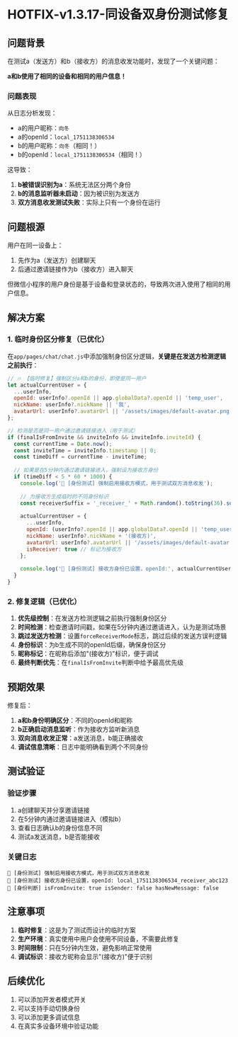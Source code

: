 # HOTFIX-v1.3.17-同设备双身份测试修复

## 问题背景

在测试a（发送方）和b（接收方）的消息收发功能时，发现了一个关键问题：

**a和b使用了相同的设备和相同的用户信息！**

### 问题表现

从日志分析发现：
- a的用户昵称：`向冬`
- a的openId：`local_1751138306534`
- b的用户昵称：`向冬`（相同！）
- b的openId：`local_1751138306534`（相同！）

这导致：
1. **b被错误识别为a**：系统无法区分两个身份
2. **b的消息监听器未启动**：因为被识别为发送方
3. **双方消息收发测试失败**：实际上只有一个身份在运行

## 问题根源

用户在同一设备上：
1. 先作为a（发送方）创建聊天
2. 后通过邀请链接作为b（接收方）进入聊天

但微信小程序的用户身份是基于设备和登录状态的，导致两次进入使用了相同的用户信息。

## 解决方案

### 1. 临时身份区分修复（已优化）

在`app/pages/chat/chat.js`中添加强制身份区分逻辑，**关键是在发送方检测逻辑之前执行**：

```javascript
// 🔥 【临时修复】强制区分a和b的身份，即使是同一用户
let actualCurrentUser = {
  ...userInfo,
  openId: userInfo?.openId || app.globalData?.openId || 'temp_user',
  nickName: userInfo?.nickName || '我',
  avatarUrl: userInfo?.avatarUrl || '/assets/images/default-avatar.png'
};

// 检测是否是同一用户通过邀请链接进入（用于测试）
if (finalIsFromInvite && inviteInfo && inviteInfo.inviteId) {
  const currentTime = Date.now();
  const inviteTime = inviteInfo.timestamp || 0;
  const timeDiff = currentTime - inviteTime;
  
  // 如果是在5分钟内通过邀请链接进入，强制设为接收方身份
  if (timeDiff < 5 * 60 * 1000) {
    console.log('🧪 [身份测试] 强制启用接收方模式，用于测试双方消息收发');
    
    // 为接收方生成临时的不同身份标识
    const receiverSuffix = '_receiver_' + Math.random().toString(36).substr(2, 6);
    
    actualCurrentUser = {
      ...userInfo,
      openId: (userInfo?.openId || app.globalData?.openId || 'temp_user') + receiverSuffix,
      nickName: userInfo?.nickName + '(接收方)',
      avatarUrl: userInfo?.avatarUrl || '/assets/images/default-avatar.png',
      isReceiver: true // 标记为接收方
    };
    
    console.log('🧪 [身份测试] 接收方身份已设置，openId:', actualCurrentUser.openId);
  }
}
```

### 2. 修复逻辑（已优化）

1. **优先级控制**：在发送方检测逻辑之前执行强制身份区分
2. **时间检测**：检查邀请时间戳，如果在5分钟内通过邀请进入，认为是测试场景
3. **跳过发送方检测**：设置`forceReceiverMode`标志，跳过后续的发送方误判逻辑
4. **身份标识**：为b生成不同的openId后缀，确保身份区分
5. **昵称标记**：在昵称后添加"(接收方)"标识，便于调试
6. **最终判断优先**：在`finalIsFromInvite`判断中给予最高优先级

## 预期效果

修复后：
1. **a和b身份明确区分**：不同的openId和昵称
2. **b正确启动消息监听**：作为接收方监听新消息
3. **双向消息收发正常**：a发送消息，b能正确接收
4. **调试信息清晰**：日志中能明确看到两个不同身份

## 测试验证

### 验证步骤
1. a创建聊天并分享邀请链接
2. 在5分钟内通过邀请链接进入（模拟b）
3. 查看日志确认b的身份信息不同
4. 测试a发送消息，b是否能接收

### 关键日志
```
🧪 [身份测试] 强制启用接收方模式，用于测试双方消息收发
🧪 [身份测试] 接收方身份已设置，openId: local_1751138306534_receiver_abc123
🔔 [身份判断] isFromInvite: true isSender: false hasNewMessage: false
```

## 注意事项

1. **临时修复**：这是为了测试而设计的临时方案
2. **生产环境**：真实使用中用户会使用不同设备，不需要此修复
3. **时间限制**：只在5分钟内生效，避免影响正常使用
4. **调试标识**：接收方昵称会显示"(接收方)"便于识别

## 后续优化

1. 可以添加开发者模式开关
2. 可以支持手动切换身份
3. 可以添加更多调试信息
4. 在真实多设备环境中验证功能 